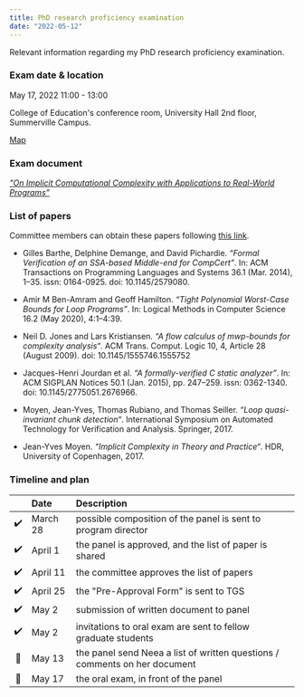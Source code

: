 ```yaml
---
title: PhD research proficiency examination 
date: "2022-05-12"
---
```


Relevant information regarding my PhD research proficiency examination.

### Exam date & location

May 17, 2022 11:00 - 13:00

College of Education's conference room, University Hall 2nd floor, Summerville Campus.

<a href="https://map.concept3d.com/?id=824#!m/268018" target='blank'>Map</a>

### Exam document

_<a href="../exam_doc.pdf" target="blank">"On Implicit Computational Complexity with
Applications to Real-World Programs"</a>_

### List of papers

Committee members can obtain these papers following [this link][box].

- Gilles Barthe, Delphine Demange, and David Pichardie. _“Formal Verification of
  an SSA-based Middle-end for CompCert”_. In: ACM Transactions on Programming
  Languages and Systems 36.1 (Mar. 2014), 1–35. issn: 0164-0925. doi:
  10.1145/2579080.

- Amir M Ben-Amram and Geoff Hamilton. _“Tight Polynomial Worst-Case Bounds for
  Loop Programs”_. In: Logical Methods in Computer Science 16.2 (May 2020),
  4:1–4:39.

- Neil D. Jones and Lars Kristiansen. _“A flow calculus of _mwp_-bounds
  for complexity analysis“_. ACM Trans. Comput. Logic 10, 4, Article 28 (August
  2009). doi: 10.1145/1555746.1555752

- Jacques-Henri Jourdan et al. _“A formally-verified C static analyzer”_. In:
  ACM SIGPLAN Notices 50.1 (Jan. 2015), pp. 247–259. issn: 0362-1340. doi:
  10.1145/2775051.2676966.

- Moyen, Jean-Yves, Thomas Rubiano, and Thomas Seiller. _“Loop quasi-invariant
  chunk detection“_. International Symposium on Automated Technology for
  Verification and Analysis. Springer, 2017.

- Jean-Yves Moyen. _“Implicit Complexity in Theory and Practice“_. HDR,
  University of Copenhagen, 2017.

### Timeline and plan

|     | Date     | Description                                                                |
|:---:|:---------|:---------------------------------------------------------------------------|
| ✔️  | March 28 | possible composition of the panel is sent to program director              |
| ✔️  | April 1  | the panel is approved, and the list of paper is shared                     |
| ✔️  | April 11 | the committee approves the list of papers                                  |
| ✔️  | April 25 | the "Pre-Approval Form" is sent to TGS                                     |
| ✔️  | May 2    | submission of written document to panel                                    |
| ✔️  | May 2    | invitations to oral exam are sent to fellow graduate students              |
| 🔲  | May 13   | the panel send Neea a list of written questions / comments on her document |
| 🔲  | May 17   | the oral exam, in front of the panel                                       |




[box]: https://augustauniversity.box.com/s/o40239kvx3r2fs75j9zc95qed3vus9fi
